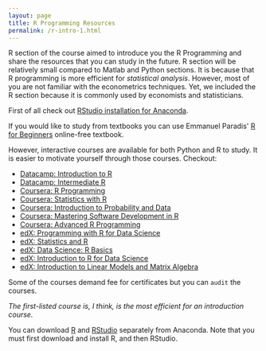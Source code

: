 ```yaml
---
layout: page
title: R Programming Resources
permalink: /r-intro-1.html
---
```


R section of the course aimed to introduce you the R Programming and share the resources that you can study in the future. R section will be relatively small compared to Matlab and Python sections. It is because that R programming is more efficient for *statistical analysis*. However, most of you are not familiar with the econometrics techniques. Yet, we included the R section because it is commonly used by economists and statisticians. 

First of all check out [RStudio installation for Anaconda](https://itueconomics.github.io/bil113e/anaconda-install/).

If you would like to study from textbooks you can use Emmanuel Paradis' [R for Beginners](https://itueconomics.github.io/bil113e/assets/R-for-beginners.pdf) online-free textbook. 

However, interactive courses are available for both Python and R to study. It is easier to motivate yourself through those courses. Checkout:

- [Datacamp: Introduction to R](https://www.datacamp.com/courses/free-introduction-to-r) 
- [Datacamp: Intermediate R](https://www.datacamp.com/courses/intermediate-r)
- [Coursera: R Programming](https://www.coursera.org/learn/r-programming)
- [Coursera: Statistics with R](https://www.coursera.org/specializations/statistics)
- [Coursera: Introduction to Probability and Data](https://www.coursera.org/learn/probability-intro)
- [Coursera: Mastering Software Development in R](https://www.coursera.org/specializations/r)
- [Coursera: Advanced R Programming](https://www.coursera.org/learn/advanced-r)
- [edX: Programming with R for Data Science](https://www.edx.org/course/programming-r-data-science-microsoft-dat209x-6)
- [edX: Statistics and R](https://www.edx.org/course/statistics-r-harvardx-ph525-1x-1)
- [edX: Data Science: R Basics](https://www.edx.org/course/data-science-r-basics)
- [edX: Introduction to R for Data Science](https://www.edx.org/course/introduction-r-data-science-microsoft-dat204x-7)
- [edX: Introduction to Linear Models and Matrix Algebra](https://www.edx.org/course/introduction-linear-models-matrix-harvardx-ph525-2x-2)

Some of the courses demand fee for certificates but you can `audit` the courses. 

*The first-listed course is, I think, is the most efficient for an introduction course.* 

You can download [R](https://cran.r-project.org/) and [RStudio](https://www.rstudio.com/products/rstudio/download/) separately from Anaconda. Note that you must first download and install R, and then RStudio.